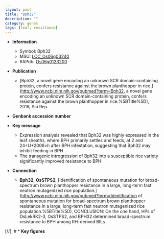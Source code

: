 ```yaml
---
layout: post
title: "Bph32"
description: ""
category: genes
tags: [leaf, resistance]
---
```


* **Information**  
    + Symbol: Bph32  
    + MSU: [LOC_Os06g03240](http://rice.uga.edu/cgi-bin/ORF_infopage.cgi?orf=LOC_Os06g03240)  
    + RAPdb: [Os06g0123200](https://rapdb.dna.affrc.go.jp/locus/?name=Os06g0123200)  

* **Publication**  
    + [Bph32, a novel gene encoding an unknown SCR domain-containing protein, confers resistance against the brown planthopper in rice.](http://www.ncbi.nlm.nih.gov/pubmed?term=Bph32, a novel gene encoding an unknown SCR domain-containing protein, confers resistance against the brown planthopper in rice.%5BTitle%5D), 2016, Sci Rep.

* **Genbank accession number**  

* **Key message**  
    + Expression analysis revealed that Bph32 was highly expressed in the leaf sheaths, where BPH primarily settles and feeds, at 2 and 24<U+2009>h after BPH infestation, suggesting that Bph32 may inhibit feeding in BPH
    + The transgenic introgression of Bph32 into a susceptible rice variety significantly improved resistance to BPH

* **Connection**  
    + __Bph32__, __OsSTPS2__, [Identification of spontaneous mutation for broad-spectrum brown planthopper resistance in a large, long-term fast neutron mutagenized rice population.](http://www.ncbi.nlm.nih.gov/pubmed?term=Identification of spontaneous mutation for broad-spectrum brown planthopper resistance in a large, long-term fast neutron mutagenized rice population.%5BTitle%5D),  CONCLUSION: On the one hand, HPs of OsLekRK2-3, OsSTPS2, and BPH32 determined broad-spectrum resistance to BPH among RH-derived BILs

[//]: # * **Key figures**  


